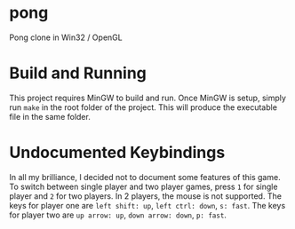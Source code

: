 pong
====

Pong clone in Win32 / OpenGL

Build and Running
====

This project requires MinGW to build and run. Once MinGW is setup, simply run `make` in the root folder of the project. This will produce the executable file in the same folder.

Undocumented Keybindings
====

In all my brilliance, I decided not to document some features of this game.  To switch between single player and two player games, press `1` for single player and `2` for two players.
In 2 players, the mouse is not supported.  The keys for player one are `left shift: up`, `left ctrl: down`, `s: fast`.  The keys for player two are `up arrow: up`, `down arrow: down`, `p: fast`.


